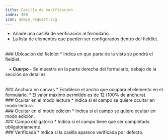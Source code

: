 ```yaml
---
title: Casilla de verificacion
index: 400
icon: admin_request.svg
---
```

* Añade una casilla de verificación al formulario.
* La lista de elementos que pueden ser configurados dentro del fieldlet.

<br />
### Ubicación del fieldlet
* Indica en que parte de la vista se pondrá el fieldlet. <br />

&nbsp; &nbsp;• **Cuerpo** - Se muestra en la parte derecha del formulario, debajo de la sección de detalles.

<br />
### Anchura en canvas
* Establece el ancho que ocupará el elemento en el formulario.
* El valor máximo permitido es de 12 (100% de anchura).

<br />
### Ocultar en el modo lectura
* Indica si el campo se quiere ocultar en modo lectura.

<br />
### Ocultar en el modo edición
* Indica si el campo se quiere ocultar en modo edición.

<br />
### Campo obligatorio
* Indica si el campo tiene que ser completado obligatoriamente.

<br />
### Verificada
* Indica si la casilla aparece verificada por defecto.